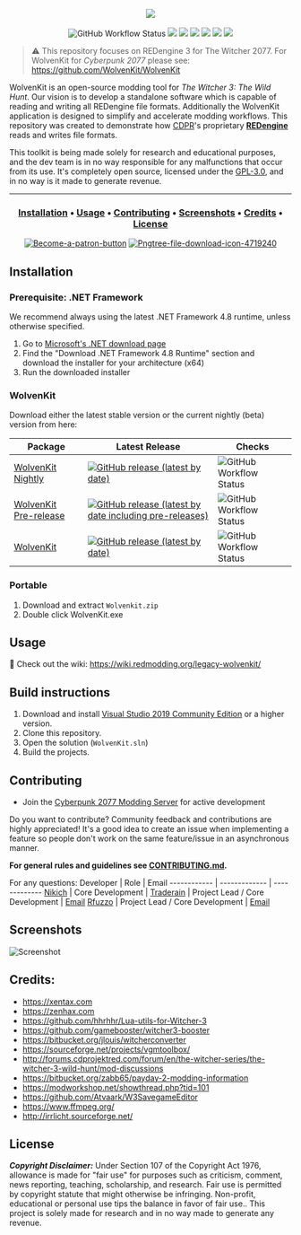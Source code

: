 <p align="center">
  <a href="https://wiki.redmodding.org/legacy-wolvenkit"><img src="https://media.discordapp.net/attachments/799324151756095559/1062086009573097512/wkit_splash.png?width=2160&height=592"/></a><br /><br />
  <img alt="GitHub Workflow Status" src="https://img.shields.io/github/actions/workflow/status/WolvenKit/WolvenKit-7/main.yml">
  <a href="https://github.com/WolvenKit/Wolvenkit-7/releases"><img src="https://img.shields.io/github/downloads/WolvenKit/WolvenKit-7/total"></a> 
  <a href="https://github.com/WolvenKit/WolvenKit-7/issues"><img src="https://img.shields.io/github/issues/WolvenKit/WolvenKit-7.svg"></a>
  <a href="https://github.com/WolvenKit/WolvenKit-7/network"><img src="https://img.shields.io/github/forks/WolvenKit/WolvenKit-7.svg"></a>
  <a href="https://github.com/WolvenKit/WolvenKit-7/stargazers"><img src="https://img.shields.io/github/stars/WolvenKit/WolvenKit-7.svg"></a>    
  <a href="https://raw.githubusercontent.com/WolvenKit/WolvenKit-7/main/LICENSE"><img src="https://img.shields.io/github/license/WolvenKit/WolvenKit-7.svg"></a>
  <a href="https://discord.gg/cp77modding"><img src="https://img.shields.io/discord/717692382849663036.svg?label=&logo=discord&logoColor=ffffff&color=7389D8&labelColor=6A7EC2"></a>
</p>

<p align="center">

> ⚠️ This repository focuses on REDengine 3 for The Witcher 2077. For WolvenKit for <em>Cyberpunk 2077</em> please see: https://github.com/WolvenKit/WolvenKit

WolvenKit is an open-source modding tool for <em>The Witcher 3: The Wild Hunt</em>. Our vision is to develop a standalone software which is capable of reading and writing all REDengine file formats. Additionally the WolvenKit application is designed to simplify and accelerate modding workflows. 
This repository was created to demonstrate how <a href="https://en.wikipedia.org/wiki/CD_Projekt">CDPR</a>'s proprietary <a href="https://en.wikipedia.org/wiki/CD_Projekt#REDengine"><strong>REDengine</strong></a> reads and writes file formats. 

This toolkit is being made solely for research and educational purposes, and the dev team is in no way responsible for any malfunctions that occur from its use.
It's completely open source, licensed under the <a href="https://github.com/WolvenKit/WolvenKit/blob/main/LICENSE">GPL-3.0</a>, and in no way is it made to generate revenue.
  
---
  
<h3 align="center">
  <a href="#installation">Installation</a> •
  <a href="#usage">Usage</a> •
  <a href="#contributing">Contributing</a> •
  <a href="#screenshots">Screenshots</a> •
  <a href="#credits">Credits</a> • 
  <a href="#license">License</a>
</h3>

<p align="center"> 
  <a href="https://patreon.com/traderain"><img src="https://i.ibb.co/RBZKRg4/Become-a-patron-button.png" alt="Become-a-patron-button" border="0"></a>
  <a href="https://github.com/WolvenKit/Wolvenkit-7/releases/latest"><img src="https://i.ibb.co/272nyjJ/Pngtree-file-download-icon-4719240.png" alt="Pngtree-file-download-icon-4719240" border="0"></a>  
</p>

  
## Installation

### Prerequisite: .NET Framework

We recommend always using the latest .NET Framework 4.8 runtime, unless otherwise specified. 

1. Go to [Microsoft's .NET download page](https://dotnet.microsoft.com/en-us/download/dotnet-framework/net48)
2. Find the "Download .NET Framework 4.8 Runtime" section and download the installer for your architecture (x64)
3. Run the downloaded installer

### WolvenKit

Download either the latest stable version or the current nightly (beta) version from here:

| Package | Latest Release | Checks  |
| ------- | ------------ | ----------------- |
| [WolvenKit Nightly](https://github.com/WolvenKit/WolvenKit-7-nightly/releases/latest) | [![GitHub release (latest by date)](https://img.shields.io/github/v/release/WolvenKit/WolvenKit-7-nightly)](https://github.com/WolvenKit/WolvenKit-7-nightly/releases/latest) | ![GitHub Workflow Status](https://img.shields.io/github/actions/workflow/status/WolvenKit/WolvenKit/Nightly.yml) |
| [WolvenKit Pre-release](https://github.com/WolvenKit/WolvenKit-7/releases) | [![GitHub release (latest by date including pre-releases)](https://img.shields.io/github/v/release/WolvenKit/Wolvenkit-7?include_prereleases)](https://img.shields.io/github/v/release/WolvenKit/Wolvenkit-7?include_prereleases) | ![GitHub Workflow Status](https://img.shields.io/github/actions/workflow/status/WolvenKit/WolvenKit-7/main.yml) |
| [WolvenKit](https://github.com/WolvenKit/WolvenKit-7/releases/latest) | [![GitHub release (latest by date)](https://img.shields.io/github/v/release/WolvenKit/WolvenKit-7)](https://github.com/WolvenKit/WolvenKit-7/releases/latest) | ![GitHub Workflow Status](https://img.shields.io/github/actions/workflow/status/WolvenKit/WolvenKit-7/main.yml) | 


### Portable
1. Download and extract `Wolvenkit.zip`
2. Double click WolvenKit.exe

## Usage

📑 Check out the wiki: https://wiki.redmodding.org/legacy-wolvenkit/

## Build instructions
1. Download and install [Visual Studio 2019 Community Edition](https://www.visualstudio.com/) or a higher version.
2. Clone this repository.
3. Open the solution (`WolvenKit.sln`)
4. Build the projects.

## Contributing
- Join the [Cyberpunk 2077 Modding Server](discord.gg/Epkq79kd96) for active development

Do you want to contribute? Community feedback and contributions are highly appreciated!
It's a good idea to create an issue when implementing a feature so people don't work on the same feature/issue in an asynchronous manner.

**For general rules and guidelines see [CONTRIBUTING.md](/docs/CONTRIBUTING.md).**

For any questions:
Developer | Role | Email
------------ | ------------- | -------------
[Nikich](https://github.com/nikich340) | Core Development | 
[Traderain](https://github.com/Traderain) | Project Lead / Core Development | [Email](mailto:hambalko.bence@gmail.com) 
[Rfuzzo](https://github.com/rfuzzo) | Project Lead / Core Development | [Email](mailto:r.fuzzo@gmail.com) 


## Screenshots

![Screenshot](/assets/screenshot.png)

## Credits:

- https://xentax.com
- https://zenhax.com
- https://github.com/hhrhhr/Lua-utils-for-Witcher-3
- https://github.com/gamebooster/witcher3-booster
- https://bitbucket.org/jlouis/witcherconverter
- https://sourceforge.net/projects/vgmtoolbox/
- http://forums.cdprojektred.com/forum/en/the-witcher-series/the-witcher-3-wild-hunt/mod-discussions
- https://bitbucket.org/zabb65/payday-2-modding-information
- https://modworkshop.net/showthread.php?tid=101
- https://github.com/Atvaark/W3SavegameEditor
- https://www.ffmpeg.org/
- http://irrlicht.sourceforge.net/

## License

***Copyright Disclaimer:*** Under Section 107 of the Copyright Act 1976, allowance is made for "fair use" for purposes such as criticism, comment, news reporting, teaching, scholarship, and research. Fair use is permitted by copyright statute that might otherwise be infringing. Non-profit, educational or personal use tips the balance in favor of fair use.. This project is solely made for research and in no way made to generate any revenue.
